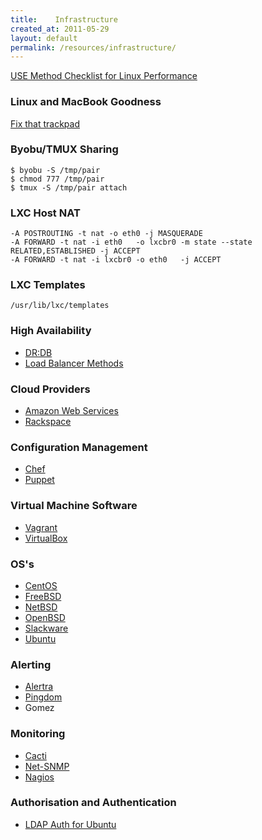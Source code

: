 ```yaml
---
title:    Infrastructure
created_at: 2011-05-29
layout: default
permalink: /resources/infrastructure/
---
```


[USE Method Checklist for Linux Performance](http://dtrace.org/blogs/brendan/2012/03/07/the-use-method-linux-performance-checklist/)

### Linux and MacBook Goodness

[Fix that trackpad](http://uselessuseofcat.com/?p=74)

### Byobu/TMUX Sharing

    $ byobu -S /tmp/pair
    $ chmod 777 /tmp/pair
    $ tmux -S /tmp/pair attach

### LXC Host NAT

    -A POSTROUTING -t nat -o eth0 -j MASQUERADE
    -A FORWARD -t nat -i eth0   -o lxcbr0 -m state --state RELATED,ESTABLISHED -j ACCEPT
    -A FORWARD -t nat -i lxcbr0 -o eth0   -j ACCEPT

### LXC Templates

`/usr/lib/lxc/templates`

### High Availability

-   [DR:DB](http://www.drbd.org/)
-   [Load Balancer
    Methods](http://uk.loadbalancer.org/load_balancing_methods.php)

### Cloud Providers

-   [Amazon Web Services](http://aws.amazon.com/)
-   [Rackspace](http://www.rackspace.com/cloud/)

### Configuration Management

-   [Chef](http://www.opscode.com/)
-   [Puppet](http://www.puppetlabs.com/)

### Virtual Machine Software

-   [Vagrant](http://vagrantup.com/)
-   [VirtualBox](http://www.virtualbox.org/)

### OS's

-   [CentOS](http://centos.org/)
-   [FreeBSD](http://www.freebsd.org/)
-   [NetBSD](http://www.netbsd.org/)
-   [OpenBSD](http://www.openbsd.org/)
-   [Slackware](http://www.slackware.com/)
-   [Ubuntu](http://www.ubuntu.com/)

### Alerting

-   [Alertra](http://www.alertra.com/)
-   [Pingdom](http://www.pingdom.com/)
-   Gomez

### Monitoring

-   [Cacti](http://www.cacti.net/)
-   [Net-SNMP](http://net-snmp.sourceforge.net/)
-   [Nagios](http://www.nagios.org/)

### Authorisation and Authentication

-   [LDAP Auth for
    Ubuntu](https://help.ubuntu.com/community/LDAPClientAuthentication)
